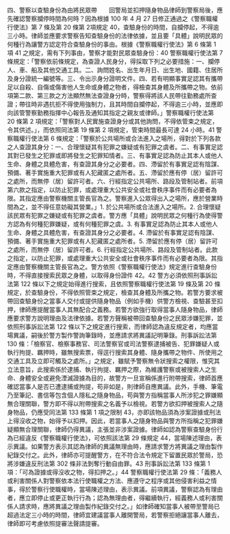 四、警察以查驗身份為由將民眾帶　　回警局並扣押隨身物品律師到警察局後，應先確認警察攔停時間為何時？因為根據 100 年 4 月 27 日修正通過之《警察職權行使法》第 7 條及第 20 條第 2項規定 40，查驗身份的時間，自攔停起，不得逾三小時。律師並應要求警察告知查驗身份的法律依據，並且要「具體」說明民眾的何種行為讓警方認定符合查驗身份的事由。根據《警察職權行使法》第 6 條第 1 項 41 之規定，需有下列事由，警察才能對民眾查驗身份：40 警察職權行使法第 7 條規定：「警察依前條規定，為查證人民身分，得採取下列之必要措施：一、攔停人、車、船及其他交通工具。二、詢問姓名、出生年月日、出生地、國籍、住居所及身分證統一編號等。三、令出示身分證明文件。四、若有明顯事實足認其有攜帶足以自殺、自傷或傷害他人生命或身體之物者，得檢查其身體及所攜帶之物。依前項第二款、第三款之方法顯然無法查證身分時，警察得將該人民帶往勤務處所查證；帶往時非遇抗拒不得使用強制力，且其時間自攔停起，不得逾三小時，並應即向該管警察勤務指揮中心報告及通知其指定之親友或律師。」警察職權行使法第 20 條第 2 項規定：「警察對人民實施查證身分或其他詢問，不得依管束之規定，令其供述。」，而依照同法第 19 條第 2 項規定，管束時間最長可達 24 小時。41 警察職權行使法第 6 條規定：「警察於公共場所或合法進入之場所，得對於下列各款之人查證其身分：一、合理懷疑其有犯罪之嫌疑或有犯罪之虞者。二、有事實足認其對已發生之犯罪或即將發生之犯罪知情者。三、有事實足認為防止其本人或他人生命、身體之具體危害，有查證其身分之必要者。四、滯留於有事實足認有陰謀、預備、著手實施重大犯罪或有人犯藏匿之處所者。五、滯留於應有停（居）留許可之處所，而無停（居）留許可者。六、行經指定公共場所、路段及管制站者。前項第六款之指定，以防止犯罪，或處理重大公共安全或社會秩序事件而有必要者為限。其指定應由警察機關主管長官為之。警察進入公眾得出入之場所，應於營業時間為之，並不得任意妨礙其營業。」1. 於公共場所或合法進入之場所。2. 合理懷疑該民眾有犯罪之嫌疑或有犯罪之虞者。警方應「具體」說明民眾之何種行為使得警方認為有何種犯罪嫌疑，或有何種犯罪之虞。3. 有事實足認為防止其本人或他人生命、身體之具體危害，有查證其身分之必要者。4. 滯留於有事實足認有陰謀、預備、著手實施重大犯罪或有人犯藏匿之處所者。5. 滯留於應有停（居）留許可之處所，而無停（居）留許可者。6. 行經指定公共場所、路段及管制站者。此款之指定，以防止犯罪，或處理重大公共安全或社會秩序事件而有必要者為限。其指定應由警察機關主管長官為之。警方依照《警察職權行使法》規定進行查驗身份時，不得直接搜索民眾之身體，以取得身份證件 42。42 警方必須依照刑事訴訟法第 122 條以下之規定始得進行搜索，且依照警察職權行使法第 19 條及第 20 條規定，於查驗身份，不得依照管束之規定，檢查其身體及所攜之物。若警方要求被帶回查驗身份之當事人交付或提供隨身物品（例如手機）供警方檢視、查驗甚至扣押，律師應提醒當事人其無配合之義務。若警方欲強行取得當事人隨身物品，律師應要求警方說明理由及法律依據。若警方聲稱被帶回查驗身份之民眾涉嫌犯罪，並依照刑事訴訟法第 122 條以下之規定進行搜索，而律師認為違反規定者，均應當場異議，嗣後於警方製作警詢筆錄時，並應請求將異議記明筆錄。刑事訴訟法第 130 條：「檢察官、檢察事務官、司法警察官或司法警察逮捕被告、犯罪嫌疑人或執行拘提、羈押時，雖無搜索票，得逕行搜索其身體、隨身攜帶之物件、所使用之交通工具及立即可觸及之處所。」之規定，雖賦予警察無令狀搜索之權限，惟究其立法意旨，此搜索係於逮捕、執行拘提、羈押之際，為維護警察或被搜索人之生命、身體安全或避免湮滅證據為目的，故警方一旦宣稱係進行附帶搜索，律師首應確認當事人是否已遭逮捕或拘提，苟非如是，則律師自應異議。此外，手機、筆電乃至筆記、書信等包含個人隱私之隨身物品，苟與警方指稱當事人所涉犯之罪嫌顯無合理關聯，警方即不得以附帶搜索之名義予以檢視。若警方欲扣押被搜索人之隨身物品，仍應受同法第 133 條第 1 項之限制 43，亦即該物品須為涉案證據或刑法上得沒收之物，始得予以扣押。因此，若當事人之隨身物品與警方所指稱之犯罪嫌疑顯無合理關聯，律師仍得異議，主張並非涉案證據。律師如認為警察查驗身份行為已經違反《警察職權行使法》，可依照該法第 29 條規定 44，當場陳述理由，表示異議。如果警方表示其認為律師的異議無理由時，應請求警方將異議之理由製作紀錄交付之。此外，律師亦可提醒警方，在不符合法令規定下留置民眾於警局，恐將涉嫌違反刑法第 302 條非法剝奪行動自由罪。43 刑事訴訟法第 133 條第 1 項：「可為證據或得沒收之物，得扣押之。」44 警察職權行使法第 29 條：「義務人或利害關係人對警察依本法行使職權之方法、應遵守之程序或其他侵害利益之情事，得於警察行使職權時，當場陳述理由，表示異議。前項異議，警察認為有理由者，應立即停止或更正執行行為；認為無理由者，得繼續執行，經義務人或利害關係人請求時，應將異議之理由製作紀錄交付之。」如律師確知當事人被帶至警局已超過法定三小時的時間，律師宜建議當事人離開警局，若警察拒絕讓當事人離去，律師即可考慮依照提審法聲請提審。
